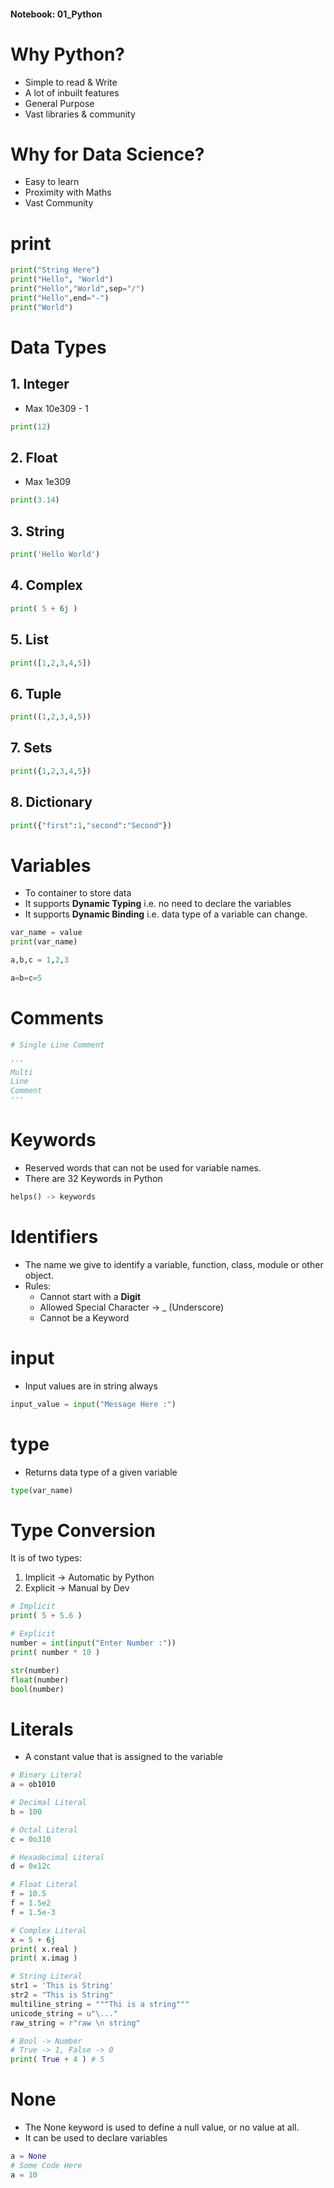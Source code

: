 #### Notebook: 01_Python
# Why Python?
- Simple to read & Write
- A lot of inbuilt features
- General Purpose
- Vast libraries & community
# Why for Data Science?
- Easy to learn
- Proximity with Maths
- Vast Community
# print
``` Python
print("String Here")
print("Hello", "World")
print("Hello","World",sep="/")
print("Hello",end="-")
print("World")
```
# Data Types
## 1. Integer
- Max 10e309 - 1
``` Python
print(12)
```
## 2. Float
- Max 1e309
``` Python
print(3.14)
```
## 3. String
``` Python
print('Hello World')
```
## 4. Complex
``` Python
print( 5 + 6j )
```
## 5. List
``` Python
print([1,2,3,4,5])
```
## 6. Tuple
``` Python
print((1,2,3,4,5))
```
## 7. Sets
``` Python
print({1,2,3,4,5})
```
## 8. Dictionary
``` Python
print({"first":1,"second":"Second"})
```
# Variables
- To container to store data
- It supports **Dynamic Typing** i.e. no need to declare the variables
- It supports **Dynamic Binding** i.e. data type of a variable can change.
``` Python
var_name = value
print(var_name)

a,b,c = 1,2,3

a=b=c=5
```
# Comments
``` Python
# Single Line Comment

'''
Multi 
Line
Comment
'''
```
# Keywords
- Reserved words that can not be used for variable names.
- There are 32 Keywords in Python
``` Python
helps() -> keywords
```
# Identifiers
- The name we give to identify a variable, function, class, module or other object.
- Rules:
	- Cannot start with a **Digit**
	- Allowed Special Character -> _ (Underscore)
	- Cannot be a Keyword
# input
- Input values are in string always
``` Python
input_value = input("Message Here :")
```
# type
- Returns data type of a given variable
``` Python
type(var_name)
```
# Type Conversion
It is of two types:
1. Implicit -> Automatic by Python
2. Explicit -> Manual by Dev
``` Python
# Implicit
print( 5 + 5.6 )

# Explicit
number = int(input("Enter Number :"))
print( number * 10 )

str(number)
float(number)
bool(number)
```
# Literals
- A constant value that is assigned to the variable
``` Python
# Binary Literal
a = ob1010

# Decimal Literal
b = 100

# Octal Literal
c = 0o310

# Hexadecimal Literal
d = 0x12c

# Float Literal
f = 10.5
f = 1.5e2
f = 1.5e-3

# Complex Literal
x = 5 + 6j
print( x.real )
print( x.imag )

# String Literal
str1 = 'This is String'
str2 = "This is String"
multiline_string = """Thi is a string"""
unicode_string = u"\..."
raw_string = r"raw \n string"

# Bool -> Number
# True -> 1, False -> 0
print( True + 4 ) # 5
```
# None
- The None keyword is used to define a null value, or no value at all.
- It can be used to declare variables
``` Python
a = None
# Some Code Here
a = 10
```

